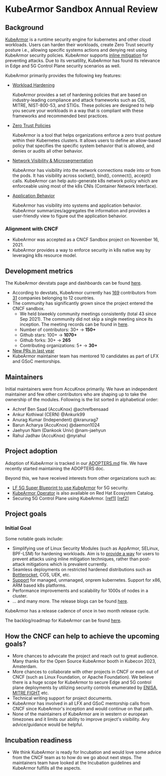 # KubeArmor Sandbox Annual Review

## Background

[KubeArmor](https://kubearmor.io/) is a runtime security engine for kubernetes and other cloud workloads. Users can harden their workloads, create Zero Trust security posture i.e., allowing specific systems actions and denying rest using KubeArmor security policies. KubeArmor supports [inline mitigation](https://github.com/kubearmor/KubeArmor/blob/main/getting-started/differentiation.md) for preventing attacks. Due to its versatility, KubeArmor has found its relevance in Edge and 5G Control Plane security scenarios as well.

KubeArmor primarily provides the following key features:

* [Workload Hardening](https://github.com/kubearmor/KubeArmor/blob/main/getting-started/hardening_guide.md)

    KubeArmor provides a set of hardening policies that are based on industry-leading compliance and attack frameworks such as CIS, MITRE, NIST-800-53, and STIGs. These policies are designed to help you secure your workloads in a way that is compliant with these frameworks and recommended best practices.

* [Zero Trust Policies](https://github.com/kubearmor/KubeArmor/blob/main/getting-started/least_permissive_access.md)

    KubeArmor is a tool that helps organizations enforce a zero trust posture within their Kubernetes clusters. It allows users to define an allow-based policy that specifies the specific system behavior that is allowed, and denies or audits all other behavior.
    
* [Network Visibility & Microsegmentation](https://github.com/kubearmor/KubeArmor/blob/main/getting-started/network_segmentation.md)

    KubeArmor has visibility into the network connections made into or from the pods. It has visibility across socket(), bind(), connect(), accept() calls. KubeArmor can help auto-generate k8s network policy which are enforceable using most of the k8s CNIs (Container Network Interface). 

* [Application Behavior](https://github.com/kubearmor/KubeArmor/blob/main/getting-started/workload_visibility.md)

    KubeArmor has visibility into systems and application behavior. KubeArmor summarizes/aggregates the information and provides a user-friendly view to figure out the application behavior.

### Alignment with CNCF

- KubeArmor was accepted as a CNCF Sandbox project on November 16, 2021.
- KubeArmor provides a way to enforce security in k8s native way by leveraging k8s resource model.

## Development metrics

The KubeArmor devstats page and dashboards can be found [here](https://kubearmor.devstats.cncf.io/d/8/dashboards?orgId=1&refresh=15m&search=open).

- According to devstats, KubeArmor currently has [169](https://kubearmor.devstats.cncf.io/d/18/overall-project-statistics-table?orgId=1) contributors from [31](https://kubearmor.devstats.cncf.io/d/5/companies-table?orgId=1) companies belonging to 12 countries.
- The community has significantly grown since the project entered the CNCF sandbox.
  - We held biweekly community meetings consistently (total 43 since Sep 2021). The community did not skip a single meeting since its inception. The meeting records can be found in [here](https://docs.google.com/document/d/1IqIIG9Vz-PYpbUwrH0u99KYEM1mtnYe6BHrson4NqEs/edit).
  - Number of contributors: 30+ -> **150+**
  - Github stars: 100+ -> **1070+**
  - Github forks: 30+ -> **265**
  - Contributing organizations: 5+ -> **30+**
- [New PRs in last year](https://kubearmor.devstats.cncf.io/d/15/new-prs-in-repository-groups?orgId=1)
- KubeArmor maintainer team has mentored 10 candidates as part of LFX and GSoC mentorships.

## Maintainers

Initial maintainers were from AccuKnox primarily. We have an independent maintainer and few other contributors who are shaping up to take the ownership of the modules. Following is the list sorted in alphabetical order:

- Achref Ben Saad (AccuKnox) @achrefbensaad
- Ankur Kothiwal (CERN) @Ankurk99
- Anurag Kumar (Independent) @kranurag7
- Barun Acharya (AccuKnox) @daemon1024
- Jaehyun Nam (Dankook Univ) @nam-jaehyun
- Rahul Jadhav (AccuKnox) @nyrahul

## Project adoption

Adoption of KubeArmor is tracked in our [ADOPTERS.md](https://github.com/kubearmor/kubearmor/blob/master/ADOPTERS.md) file. We have recently started maintaining the ADOPTERS doc.

Beyond this, we have received interests from other organizations such as:
- [LF 5G Super Blueprint to use KubeArmor](https://wiki.lfnetworking.org/pages/viewpage.action?pageId=82905466) for 5G security.
- [KubeArmor Operator](https://catalog.redhat.com/software/containers/kubearmor/kubearmor-operator/6458b1ee3f880286315e7cfb) is also available on Red Hat Ecosystem Catalog.
- Securing 5G Control Plane using KubeArmor. [[ref1](https://nephio.org/5g-security-enhanced-open-radio-access-networks/)] [[ref2](https://5gsec.com/5G_Security/5G-Kubearmor.html)]

## Project goals

### Initial Goal

Some notable goals include:
* Simplifying use of Linux Security Modules (such as AppArmor, SELinux, BPF-LSM) for hardening workloads. Aim is to [provide a way](https://github.com/kubearmor/KubeArmor/blob/main/getting-started/differentiation.md) for users to prevent attacks using inline mitigation techniques, rather than post-attack mitigations which is prevalent currently.
* Seamless deployments on restricted hardened distributions such as [Bottlerocket](https://aws.amazon.com/blogs/containers/secure-bottlerocket-deployments-on-amazon-eks-with-kubearmor/), COS, UEK, etc.
* [Support](https://github.com/kubearmor/KubeArmor/wiki/v0.9-Release-Blog) for managed, unmanaged, onprem kubernetes. Support for x86, ARM based k8s platforms.
* Performance improvements and scalability for 1000s of nodes in a cluster.
* ... and many more. The release blogs can be found [here](https://github.com/kubearmor/KubeArmor/wiki#version-release-blogs).

KubeArmor has a release cadence of once in two month release cycle.

The backlog/roadmap for KubeArmor can be found [here](https://github.com/orgs/kubearmor/projects/9/views/1).

## How the CNCF can help to achieve the upcoming goals?

- More chances to advocate the project and reach out to great audience. Many thanks for the Open Source KubeArmor booth in Kubecon 2023, Amsterdam.
- More chances to collaborate with other projects in CNCF or even out of CNCF (such as Linux Foundation, or Apache Foundation). We believe there is a huge scope for KubeArmor to secure Edge and 5G control plane deployments by utilizing security controls enumerated by [ENISA](https://www.enisa.europa.eu/publications/5g-security-controls-matrix), [MITRE FIGHT](https://fight.mitre.org/) etc.
- Technical writing support for project documents.
- KubeArmor has involved in all LFX and GSoC mentorship calls from CNCF since KubeArmor's inception and would continue on that path.
- None of the maintainers of KubeArmor are in western or european timezones and it limits our ability to improve project's visibility. Any advice/guidance would be helpful.

## Incubation readiness

- We think KubeArmor is ready for Incubation and would love some advice from the CNCF team as to how do we go about next steps. The maintainers team have looked at the Incubation guidelines and KubeArmor fulfills all the aspects.
